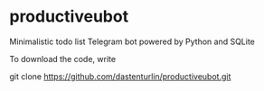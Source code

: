 # productiveubot
Minimalistic todo list Telegram bot powered by Python and SQLite

To download the code, write 

git clone https://github.com/dastenturlin/productiveubot.git

